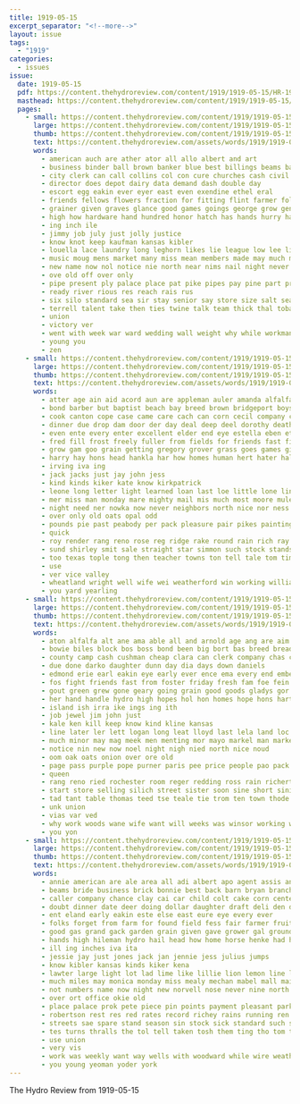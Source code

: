 ```yaml
---
title: 1919-05-15
excerpt_separator: "<!--more-->"
layout: issue
tags:
  - "1919"
categories:
  - issues
issue:
  date: 1919-05-15
  pdf: https://content.thehydroreview.com/content/1919/1919-05-15/HR-1919-05-15.pdf
  masthead: https://content.thehydroreview.com/content/1919/1919-05-15/masthead/HR-1919-05-15.jpg
  pages:
    - small: https://content.thehydroreview.com/content/1919/1919-05-15/small/HR-1919-05-15-01.jpg
      large: https://content.thehydroreview.com/content/1919/1919-05-15/large/HR-1919-05-15-01.jpg
      thumb: https://content.thehydroreview.com/content/1919/1919-05-15/thumbnails/HR-1919-05-15-01.jpg
      text: https://content.thehydroreview.com/assets/words/1919/1919-05-15/HR-1919-05-15-01.txt
      words:
        - american auch are ather ator all allo albert and art
        - business binder ball brown banker blue best billings beams back band bradley boys but bros board brick better been ber brother boos both barber bonn big
        - city clerk can call collins col con cure churches cash civil cold cant close cream came chamber council cake class camps
        - director does depot dairy data demand dash double day
        - escort egg eakin ever eyer east even exendine ethel eral
        - friends fellows flowers fraction for fitting flint farmer folks frost front few firm fail favorite first from farm friday fay fill
        - grainer given graves glance good games goings george grow generous gray gave gum
        - high how hardware hand hundred honor hatch has hands hurry happy helps haye handle howard hinton half house hair had home head hares hydro hearty
        - ing inch ile
        - jimmy job july just jolly justice
        - know knot keep kaufman kansas kibler
        - louella lace laundry long leghorn likes lie league low lee like line living land last lynn little left lookeba
        - music moug mens market many miss mean members made may much more means maybe men money might morning
        - new name now nol notice nie north near nims nail night never not
        - ove old off over only
        - pipe present ply palace place pat pike pipes pay pine part prince peace pound page press pride process price pleasure palmer people pretty per pleas pass
        - ready river rious res reach rais rus
        - six silo standard sea sir stay senior say store size salt season sand special shelton still smoke shows seven school sur seal short saw space station shell sees set stunz sturdy see silos selling summer sells sky ship standing suits stover stone saving sell small square spell streets sale
        - terrell talent take then ties twine talk team thick thal tobacco tee tie than tin them train town taken tell teach the
        - union
        - victory ver
        - went with week war ward wedding wall weight why while workman wide well wish weatherford work welcome wool words wood will want was
        - young you
        - zen
    - small: https://content.thehydroreview.com/content/1919/1919-05-15/small/HR-1919-05-15-02.jpg
      large: https://content.thehydroreview.com/content/1919/1919-05-15/large/HR-1919-05-15-02.jpg
      thumb: https://content.thehydroreview.com/content/1919/1919-05-15/thumbnails/HR-1919-05-15-02.jpg
      text: https://content.thehydroreview.com/assets/words/1919/1919-05-15/HR-1919-05-15-02.txt
      words:
        - atter age ain aid acord aun are appleman auler amanda alfalfa and author america able andy austin all
        - bond barber but baptist beach bay breed brown bridgeport boys been buyers bickell blum buy barnes business bal broach breeding bis butler bethel ball bert bale box bank buckmaster brightly black binder beetle beams brother
        - cook canton cope case came care cach can corn cecil company come clover class carry chance cour crosswhite compass call church cover chet cross colt cream cost
        - dinner due drop dam door der day deal deep deel dorothy death dark dacre davidson daughter days dunithan duty
        - even ente every enter excellent elder end eye estella eben ethel
        - fred fill frost freely fuller from fields for friends fast filling feo fie full fair flood fost fine fee first fight friday field fam
        - grow gam goo grain getting gregory grover grass goes games given game gunty gurden glad good grad
        - harry hay hons head hankla har how homes human hert hater half hydro him hard hammer has hudson her hag harvest hol held had hatfield hon horse hold hinton heen heard home high house hineman hopewell handle hyde hands
        - irving iva ing
        - jack jacks just jay john jess
        - kind kinds kiker kate know kirkpatrick
        - leone long letter light learned loan last loe little lone line let like lady leonard less low
        - mer miss man monday mare mighty mail mis much most moore mule many may mon more mons miller market mares maurice mules mccormick money mitchell members mate morning martin masoner men mates
        - night need ner nowka now never neighbors north nice nor ness new not
        - over only old oats opal odd
        - pounds pie past peabody per pack pleasure pair pikes painting pleasant pall pea pure patterson price perfect pay people pretty
        - quick
        - roy render rang reno rose reg ridge rake round rain rich ray rates register reynolds record rey rat ridenour rye ready
        - sund shirley smit sale straight star simmon such stock stands shingles saturday say schoo second stay screen shape still sturgill score state shown standard stand speak sudan shire sein sat summer silas senat see strong sam seeds she seem shanks sport selling seed shor show small save senator steele sell stuff severe store sweet sunday seven sire slow size school set sally stall six service
        - too texas tople tong then teacher towns ton tell tale tom times tod thing the them take ten tha taken table team town timbers truman theys than thorn
        - use
        - ver vice valley
        - wheatland wright well wife wei weatherford win working willia want was willard winning worth way wheat words with went won work week willis white weathers washington word water while will
        - you yard yearling
    - small: https://content.thehydroreview.com/content/1919/1919-05-15/small/HR-1919-05-15-03.jpg
      large: https://content.thehydroreview.com/content/1919/1919-05-15/large/HR-1919-05-15-03.jpg
      thumb: https://content.thehydroreview.com/content/1919/1919-05-15/thumbnails/HR-1919-05-15-03.jpg
      text: https://content.thehydroreview.com/assets/words/1919/1919-05-15/HR-1919-05-15-03.txt
      words:
        - aton alfalfa alt ane ama able all and arnold age ang are aim ago
        - bowie biles block bos boss bond been big bort bas breed bread brother bently brie bulls bidding best bouche brabant bene buy betler blakely box beulah barricks blakes beach buck business bandy binder bin barn bers bors began but
        - county camp cash cushman cheap clara can clerk company chas car collins cater cone choice clapp campbell cost credit came cream clyde class cordell council chance city court come carswell chester coles caddo center
        - due done darko daughter dunn day dia days down daniels
        - edmond erie earl eakin eye early ever ence ema every end embers emer
        - fos fight friends fast from foster friday fresh fam foe fein frames first felt foo for fine fron ford
        - gout green grew gone geary going grain good goods gladys gor grow given
        - her hand handle hydro high hopes hol hon homes hope hons hart house held haar hay health hal hite hoa hazel has home homa hare had
        - island ish irra ike ings ing ith
        - job jewel jim john just
        - kale ken kill keep know kind kline kansas
        - line later ler lett logan long leat lloyd last lela land loc lente life lead london lacy lace little left lasley
        - much minor may mag meek men menting mor mayo markel man market mont morning monday minn most moore mexico miss many
        - notice nin new now noel night nigh nied north nice noud
        - oom oak oats onion over ore old
        - page pass purple pope purner paris pee price people pao pack panama poage pak pil past pon pere patch paper pian per plant palmer pepe
        - queen
        - rang reno ried rochester room reger redding ross rain richert
        - start store selling silich street sister soon sine short sini such seed sees sunday sales senior stouter sailors sturman straw sale sturgill sat states six stanbury school she state saw sult song sein saas sell smi seer saturday springs share sia small season sith stover speak said son subject
        - tad tant table thomas teed tse teale tie trom ten town thode tale tien the tine taken tones them tast take tuttle times tee then tate than try tho tanks
        - unk union
        - vias var ved
        - why work woods wane wife want will weeks was winsor working weatherford well wing with williams willis went week wall wean
        - you yon
    - small: https://content.thehydroreview.com/content/1919/1919-05-15/small/HR-1919-05-15-04.jpg
      large: https://content.thehydroreview.com/content/1919/1919-05-15/large/HR-1919-05-15-04.jpg
      thumb: https://content.thehydroreview.com/content/1919/1919-05-15/thumbnails/HR-1919-05-15-04.jpg
      text: https://content.thehydroreview.com/assets/words/1919/1919-05-15/HR-1919-05-15-04.txt
      words:
        - annie american are ale area all adi albert apo agent assis ane able and
        - beams bride business brick bonnie best back barn bryan branch brood boys bars big brown but body brought ball bone bishop both been beulah bring baby batt bonds buyers bros barr breeding black bradley batter
        - caller company chance clay cai car child colt cake corn center chas creek cant cal can curti cream call care come
        - doubt dinner date deer doing dollar daughter draft deli den day down dean ditmore dau
        - ent eland early eakin este else east eure eye every ever
        - folks forget from farm for found field fess fair farmer fruit first fern fish fee fry fam florence fellow fine fic foreman farrell foot few fred friday
        - good gas grand gack garden grain given gave grower gal ground game gordon ghering grow giddings going grade gad gernert gras gentleman
        - hands high hileman hydro hail head how home horse henke had her heir him hei hsin hee has henry huet hundred hes hatfield hus harry
        - ill ing inches iva ita
        - jessie jay just jones jack jan jennie jess julius jumps
        - know kibler kansas kinds kiker kena
        - lawter large light lot lad lime like lillie lion lemon line look labor lose last loss land list lay lynn let
        - much miles may monica monday miss mealy mechan mabel mall mail man mares made more miller money missouri members martin
        - not numbers name now night new norvell nose never nine north ned ning
        - over ort office okie old
        - place palace prok pete piece pin points payment pleasant park pea princess poster people price pena pry pon part poles pure promise pearl public preston
        - robertson rest res red rates record richey rains running ren raif ran russel roy rose route
        - streets sae spare stand season sin stock sick standard such shi seo see square sian stallion save sears sell stands selling stores son special strong size street send seven sire storms sat said still service scott spivey sale spain sparks sia south steve strength sales siu sellars sunday stine sun
        - tes turns thralls the tol tell taken tosh them ting tho tom talkington
        - use union
        - very vis
        - work was weekly want way wells with woodward while wire weather will wheat weatherford write welcome wife whiteley well why white week wide writer
        - you young yeoman yoder york
---
```


The Hydro Review from 1919-05-15

<!--more-->

